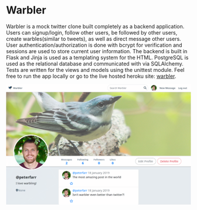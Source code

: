 # Warbler
Warbler is a mock twitter clone built completely as a backend application. Users can signup/login, follow other users, be followed by other users, create warbles(similar to tweets), as well as direct message other users. User authentication/authorization is done with bcrypt for verification and sessions are used to store current user information. The backend is built in Flask and Jinja is used as a templating system for the HTML. PostgreSQL is used as the relational database and communicated with via SQLAlchemy. Tests are written for the views and models using the unittest module. Feel free to run the app locally or go to the live hosted heroku site: [warbler](https://warbler-pf.herokuapp.com/).

![warbler screenshot](screenshots/warbler-screenshot.png)
